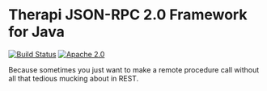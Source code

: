 # Therapi JSON-RPC 2.0 Framework for Java

[![Build Status](https://travis-ci.org/dnault/therapi.svg?branch=master)](https://travis-ci.org/dnault/therapi)
[![Apache 2.0](https://img.shields.io/github/license/dnault/therapi.svg)](http://www.apache.org/licenses/LICENSE-2.0)


Because sometimes you just want to make a remote procedure call without all that tedious mucking about in REST.
